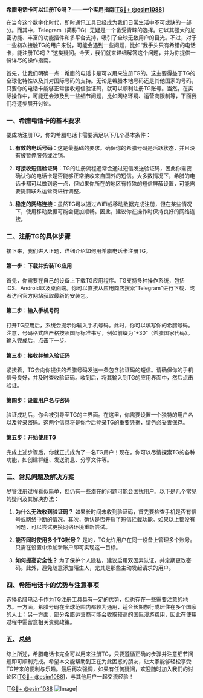 **希腊电话卡可以注册TG吗？——一个实用指南[[TG💪+ @esim1088](https://t.me/s/esim1088)]**

在当今这个数字化时代，即时通讯工具已经成为我们日常生活中不可或缺的一部分。而其中，Telegram（简称TG）无疑是一个备受青睐的选择。它以其强大的加密功能、丰富的功能插件和多平台支持，吸引了全球无数用户的目光。不过，对于一些初次接触TG的用户来说，可能会遇到一些问题，比如“我手头只有希腊的电话卡，能注册TG吗？”这类疑问。今天，我们就来详细解答这个问题，并为你提供一份详尽的操作指南。

首先，让我们明确一点：希腊的电话卡是可以用来注册TG的。这主要得益于TG的全球化特性以及其对国际号码的支持。无论是希腊本地号码还是其他国家的号码，只要你的电话卡能够正常接收短信验证码，就可以顺利注册TG账号。当然，在实际操作中，可能还会涉及到一些细节问题，比如网络环境、运营商限制等，下面我们将逐步展开讨论。

### **一、希腊电话卡的基本要求**

要成功注册TG，你的希腊电话卡需要满足以下几个基本条件：

1. **有效的电话号码**：这是最基础的要求。确保你的希腊号码是活跃状态，并且没有被暂停服务或注销。
   
2. **可接收短信验证码**：TG的注册流程通常会通过短信发送验证码，因此你需要确认你的电话卡是否能够正常接收来自国外的短信。大多数情况下，希腊的电话卡都可以做到这一点，但如果你所在的地区有特殊的短信屏蔽设置，可能需要提前联系运营商进行调整。

3. **稳定的网络连接**：虽然TG可以通过WiFi或移动数据完成注册，但在某些情况下，使用移动数据可能会更加顺畅。因此，建议你在操作时保持良好的网络连接。

### **二、注册TG的具体步骤**

接下来，我们进入正题，详细介绍如何用希腊电话卡注册TG。

#### **第一步：下载并安装TG应用**

首先，你需要在自己的设备上下载TG应用程序。TG支持多种操作系统，包括iOS、Android以及桌面端。你可以直接从应用商店搜索“Telegram”进行下载，或者访问官方网站获取最新的安装包。

#### **第二步：输入手机号码**

打开TG应用后，系统会提示你输入手机号码。此时，你可以填写你的希腊号码。注意，号码格式应严格按照国际标准书写，例如前缀为“+30”（希腊国家代码）。输入完成后，点击下一步。

#### **第三步：接收并输入验证码**

紧接着，TG会向你提供的希腊号码发送一条包含验证码的短信。请确保你的手机信号良好，并及时查收验证码。收到后，将其输入到TG的应用界面中，然后点击验证。

#### **第四步：设置用户名与密码**

验证成功后，你会被引导至TG的主界面。在这里，你需要设置一个独特的用户名以及登录密码。这两个信息将是你今后登录TG的重要凭据，请务必妥善保存。

#### **第五步：开始使用TG**

完成上述步骤后，你就正式成为了一名TG用户！现在，你可以尽情探索TG的各种功能，如创建群组、发送消息、分享文件等。

### **三、常见问题及解决方案**

尽管注册过程看似简单，但仍有一些潜在的问题可能会困扰用户。以下是几个常见的疑问及其解决办法：

1. **为什么无法收到验证码？**
   如果长时间未收到验证码，首先要检查手机是否有信号或网络中断的情况。其次，确认是否开启了短信拦截功能。如果以上都没有问题，可以尝试更换网络环境重新尝试。

2. **能否同时使用多个TG账号？**
   是的，TG允许用户在同一设备上管理多个账号。只需在设置中添加新账户即可实现这一目标。

3. **如何提高安全性？**
   为了保护个人隐私，建议启用双因素认证，并定期更改密码。此外，避免随意添加陌生人，尤其是那些主动发起请求的用户。

### **四、希腊电话卡的优势与注意事项**

选择希腊电话卡作为TG注册工具具有一定的优势，但也存在一些需要注意的地方。一方面，希腊号码在全球范围内都较为通用，适合长期旅行或居住在多个国家的人士；另一方面，部分希腊运营商可能会收取较高的国际漫游费用，因此在使用过程中需留意相关资费政策。

### **五、总结**

综上所述，希腊电话卡完全可以用来注册TG，只要遵循正确的步骤并注意细节问题即可顺利完成。希望本文能帮助到正在为此困惑的朋友，让大家能够轻松享受TG带来的便利与乐趣。最后再次强调，如果有任何疑问，欢迎随时加入我们的讨论区[[TG💪+ @esim1088](https://t.me/s/esim1088)]，与其他用户一起交流经验！

[[TG💪+ @esim1088](https://t.me/s/esim1088) ![Image](https://i.postimg.cc/4NQfJmqS/Snipaste-2025-05-13-00-14-12.png)]